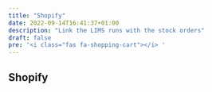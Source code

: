 ```yaml
---
title: "Shopify"
date: 2022-09-14T16:41:37+01:00
description: "Link the LIMS runs with the stock orders"
draft: false
pre: '<i class="fas fa-shopping-cart"></i> '
---
```


## Shopify 